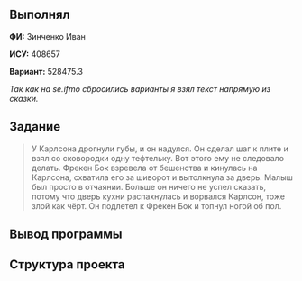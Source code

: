 ## Выполнял
**ФИ:** Зинченко Иван

**ИСУ:** 408657

**Вариант:** 528475.3

_Так как на se.ifmo сбросились варианты я взял текст напрямую из сказки._

## Задание

> У Карлсона дрогнули губы, и он надулся. Он сделал шаг к плите и взял со сковородки одну тефтельку. 
> Вот этого ему не следовало делать. Фрекен Бок взревела от бешенства и кинулась на Карлсона, схватила его за шиворот 
> и вытолкнула за дверь. Малыш был просто в отчаянии. Больше он ничего не успел сказать, потому что дверь кухни 
> распахнулась и ворвался Карлсон, тоже злой как чёрт. Он подлетел к Фрекен Бок и топнул ногой об пол.

## Вывод программы


## Структура проекта
